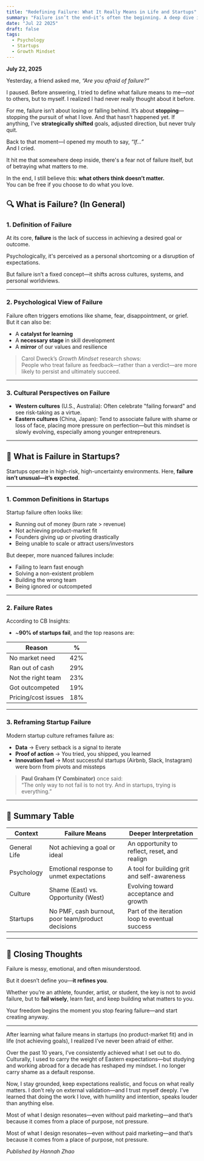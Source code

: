 ```yaml
---
title: "Redefining Failure: What It Really Means in Life and Startups"
summary: "Failure isn’t the end—it’s often the beginning. A deep dive into the psychology, culture, and startup realities of failure, and how we can reframe it to grow."
date: "Jul 22 2025"
draft: false
tags:
  - Psychology
  - Startups
  - Growth Mindset
---
```

**July 22, 2025**

Yesterday, a friend asked me, *“Are you afraid of failure?”*

I paused. Before answering, I tried to define what failure means to me—*not* to others, but to myself. I realized I had never really thought about it before.

For me, failure isn’t about losing or falling behind. It’s about **stopping**—stopping the pursuit of what I love. And that hasn’t happened yet. If anything, I’ve **strategically shifted** goals, adjusted direction, but never truly quit.

Back to that moment—I opened my mouth to say, *“If…”*  
And I cried.

It hit me that somewhere deep inside, there's a fear not of failure itself, but of betraying what matters to me.

In the end, I still believe this: **what others think doesn’t matter.**  
You can be free if you choose to do what you love.

## 🔍 What is Failure? (In General)

### 1. Definition of Failure

At its core, **failure** is the lack of success in achieving a desired goal or outcome.

Psychologically, it's perceived as a personal shortcoming or a disruption of expectations.

But failure isn’t a fixed concept—it shifts across cultures, systems, and personal worldviews.

---

### 2. Psychological View of Failure

Failure often triggers emotions like shame, fear, disappointment, or grief. But it can also be:

- A **catalyst for learning**
- A **necessary stage** in skill development
- A **mirror** of our values and resilience

> Carol Dweck’s *Growth Mindset* research shows:  
> People who treat failure as feedback—rather than a verdict—are more likely to persist and ultimately succeed.

---

### 3. Cultural Perspectives on Failure

- **Western cultures** (U.S., Australia): Often celebrate "failing forward" and see risk-taking as a virtue.
- **Eastern cultures** (China, Japan): Tend to associate failure with shame or loss of face, placing more pressure on perfection—but this mindset is slowly evolving, especially among younger entrepreneurs.

---

## 🚀 What is Failure in Startups?

Startups operate in high-risk, high-uncertainty environments. Here, **failure isn’t unusual—it’s expected**.

---

### 1. Common Definitions in Startups

Startup failure often looks like:

- Running out of money (burn rate > revenue)
- Not achieving product-market fit
- Founders giving up or pivoting drastically
- Being unable to scale or attract users/investors

But deeper, more nuanced failures include:

- Failing to learn fast enough
- Solving a non-existent problem
- Building the wrong team
- Being ignored or outcompeted

---

### 2. Failure Rates

According to CB Insights:

- ~**90% of startups fail**, and the top reasons are:

| Reason                     | %   |
|---------------------------|-----|
| No market need            | 42% |
| Ran out of cash           | 29% |
| Not the right team        | 23% |
| Got outcompeted           | 19% |
| Pricing/cost issues       | 18% |

---

### 3. Reframing Startup Failure

Modern startup culture reframes failure as:

- **Data** → Every setback is a signal to iterate
- **Proof of action** → You tried, you shipped, you learned
- **Innovation fuel** → Most successful startups (Airbnb, Slack, Instagram) were born from pivots and missteps

> **Paul Graham (Y Combinator)** once said:  
> “The only way to not fail is to not try. And in startups, trying is everything.”

---

## 🧠 Summary Table

| Context      | Failure Means                                    | Deeper Interpretation                         |
|--------------|--------------------------------------------------|-----------------------------------------------|
| General Life | Not achieving a goal or ideal                    | An opportunity to reflect, reset, and realign |
| Psychology   | Emotional response to unmet expectations         | A tool for building grit and self-awareness   |
| Culture      | Shame (East) vs. Opportunity (West)              | Evolving toward acceptance and growth         |
| Startups     | No PMF, cash burnout, poor team/product decisions| Part of the iteration loop to eventual success|

---

## 💭 Closing Thoughts

Failure is messy, emotional, and often misunderstood.

But it doesn’t define you—**it refines you**.

Whether you’re an athlete, founder, artist, or student, the key is not to avoid failure, but to **fail wisely**, learn fast, and keep building what matters to you.

Your freedom begins the moment you stop fearing failure—and start creating anyway.

---

After learning what failure means in startups (no product-market fit) and in life (not achieving goals), I realized I’ve never been afraid of either.

Over the past 10 years, I’ve consistently achieved what I set out to do. Culturally, I used to carry the weight of Eastern expectations—but studying and working abroad for a decade has reshaped my mindset. I no longer carry shame as a default response.

Now, I stay grounded, keep expectations realistic, and focus on what really matters. I don’t rely on external validation—and I trust myself deeply.
I’ve learned that doing the work I love, with humility and intention, speaks louder than anything else.

Most of what I design resonates—even without paid marketing—and that’s because it comes from a place of purpose, not pressure.

Most of what I design resonates—even without paid marketing—and that’s because it comes from a place of purpose, not pressure.

*Published by Hannah Zhao*

